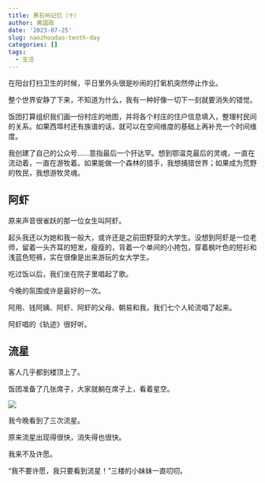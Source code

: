```yaml
---
title: 黑石屿记忆（十）
author: 黄国政
date: '2023-07-25'
slug: naozhoudao-tenth-day
categories: []
tags:
  - 生活
---
```


<!--more-->

在阳台打扫卫生的时候，平日里外头很是吵闹的打氧机突然停止作业。

整个世界安静了下来，不知道为什么，我有一种好像一切下一刻就要消失的错觉。

饭团打算组织我们画一份村庄的地图，并将各个村庄的住户信息填入，整理村民间的关系。如果西埠村还有族谱的话，就可以在空间维度的基础上再补充一个时间维度。

我创建了自己的公众号……意指最后一个犴达罕。想到鄂温克最后的灵魂，一直在流动着，一直在游牧着。如果能做一个森林的猎手，我想捕猎世界；如果成为荒野的牧民，我想游牧灵魂。

## 阿虾

原来声音很雀跃的那一位女生叫阿虾。

起头我还以为她和我一般大，或许还是之前田野营的大学生。没想到阿虾是一位老师，留着一头齐耳的短发，瘦瘦的，背着一个单间的小挎包，穿着枫叶色的短衫和浅蓝色短裤，实在很像是出来游玩的女大学生。

吃过饭以后，我们坐在院子里唱起了歌。

今晚的氛围或许是最好的一次。

阿用、钱阿姨、阿虾、阿虾的父母、朝易和我，我们七个人轮流唱了起来。

阿虾唱的《轨迹》很好听。

## 流星

客人几乎都到楼顶上了。

饭团准备了几张席子，大家就躺在席子上，看着星空。

![](/images/posts/2023/07/07-25-axia-star1.jpg)

我今晚看到了三次流星。

原来流星出现得很快，消失得也很快。

我来不及许愿。

“我不要许愿，我只要看到流星！”三楼的小妹妹一直叨叨。